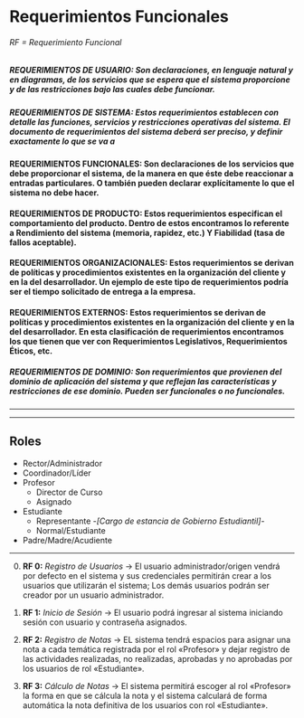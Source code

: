 # Requerimientos Funcionales
###### RF = Requerimiento Funcional
##### REQUERIMIENTOS DE USUARIO: Son declaraciones, en lenguaje natural y en diagramas, de los servicios que se espera que el sistema proporcione y de las restricciones bajo las cuales debe funcionar.
##### REQUERIMIENTOS DE SISTEMA: Estos requerimientos establecen con detalle las funciones, servicios y restricciones operativas del sistema. El documento de requerimientos del sistema deberá ser preciso, y definir exactamente lo que se va a
#### REQUERIMIENTOS FUNCIONALES: Son declaraciones de los servicios que debe proporcionar el sistema, de la manera en que éste debe reaccionar a entradas particulares. O también pueden declarar explícitamente lo que el sistema no debe hacer.
#### REQUERIMIENTOS DE PRODUCTO: Estos requerimientos especifican el comportamiento del producto.  Dentro de estos encontramos lo referente a Rendimiento del sistema (memoria, rapidez, etc.) Y Fiabilidad (tasa de fallos aceptable).
#### REQUERIMIENTOS ORGANIZACIONALES: Estos requerimientos se derivan de políticas y procedimientos existentes en la organización del cliente y en la del desarrollador. Un ejemplo de este tipo de requerimientos podría ser el tiempo solicitado de entrega a la empresa.
#### REQUERIMIENTOS EXTERNOS: Estos requerimientos se derivan de políticas y procedimientos existentes en la organización del cliente y en la del desarrollador. En esta clasificación de requerimientos encontramos los que tienen que ver con Requerimientos Legislativos, Requerimientos Éticos, etc.
##### REQUERIMIENTOS DE DOMINIO: Son requerimientos que provienen del dominio de aplicación del sistema y que reflejan las características y restricciones de ese dominio. Pueden ser funcionales o no funcionales.
___
___
## Roles

* Rector/Administrador
* Coordinador/Líder
* Profesor
    * Director de Curso
    * Asignado
* Estudiante
    * Representante -*[Cargo de estancia de Gobierno Estudiantil]*-
    * Normal/Estudiante
* Padre/Madre/Acudiente
---

0. **RF 0:** _Registro de Usuarios_ ->
El usuario administrador/origen vendrá por defecto en el sistema y sus credenciales permitirán crear a los usuarios que utilizarán el sistema; Los demás usuarios podrán ser creador por un usuario administrador.

2. **RF 1:** _Inicio de Sesión_ ->
El usuario podrá ingresar al sistema iniciando sesión con usuario y contraseña asignados.

4. **RF 2:** _Registro de Notas_ ->
EL sistema tendrá espacios para asignar una nota a cada temática registrada por el rol «Profesor» y dejar registro de las actividades realizadas, no realizadas, aprobadas y no aprobadas por los usuarios de rol «Estudiante».

3. **RF 3:** _Cálculo de Notas_ ->
El sistema permitirá escoger al rol «Profesor» la forma en que se cálcula la nota y el sistema calculará de forma automática la nota definitiva de los usuarios con rol «Estudiante».

